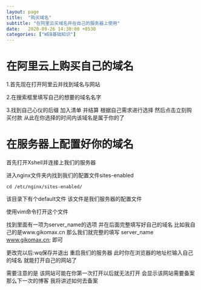 ```yaml
---
layout: page
title:  "购买域名"
subtitle: "在阿里云买域名并在自己的服务器上使用"
date:   2020-09-26 14:30:00 +0530
categories: ["WEB基础知识"]
---
```


# 在阿里云上购买自己的域名

1.首先现在打开阿里云并找到域名与网站
  
2.在搜索框里填写自己的想要的域名名字

3.找到自己心仪的后缀 加入清单 并结算 根据自己需求进行选择 然后点击立刻购买付款 从此在你选择的时间内该域名是属于你的了


# 在服务器上配置好你的域名

首先打开Xshell并连接上我们的服务器

进入nginx文件夹内找到我们的配置文件sites-enabled

~~~linux
cd /etc/nginx/sites-enabled/
~~~

该目录下有个default文件 该文件是我们服务器的配置文件

使用vim命令打开这个文件

找到里面有一项为server_name的选项 并在后面完整填写好自己的域名 比如我自己的是www.gikomax.cn 那么我们就完整的填写 server_name www.gikomax.cn; 即可

更改完以后:wq保存并退出 重启我们的服务器 此时你在浏览器的地址栏输入自己的域名 就能打开自己的网站了

需要注意的是 该网站可能在你第一次打开以后就无法打开 会显示该网站需要备案 那么下一次的博客 我将讲述如何去备案